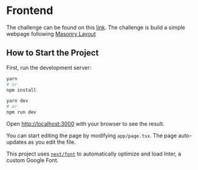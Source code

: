 # Frontend

The challenge can be found on this [link](https://github.com/Wiredcraft/test-frontend).
The challenge is build a simple webpage following [Masonry Layout](https://www.sitepoint.com/understanding-masonry-layout/)

## How to Start the Project

First, run the development server:

```bash
yarn
# or
npm install

yarn dev
# or
npm run dev 
```

Open [http://localhost:3000](http://localhost:3000) with your browser to see the result.

You can start editing the page by modifying `app/page.tsx`. The page auto-updates as you edit the file.

This project uses [`next/font`](https://nextjs.org/docs/basic-features/font-optimization) to automatically optimize and load Inter, a custom Google Font.

